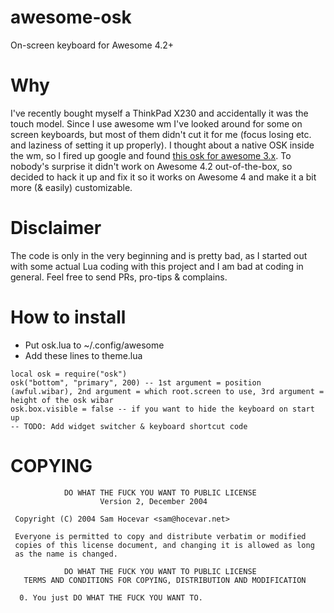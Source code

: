 # awesome-osk
On-screen keyboard for Awesome 4.2+

# Why
I've recently bought myself a ThinkPad X230 and accidentally it was the touch model.
Since I use awesome wm I've looked around for some on screen keyboards, but most of them didn't cut it for me (focus losing etc. and laziness of setting it up properly).
I thought about a native OSK inside the wm, so I fired up google and found [this osk for awesome 3.x](https://github.com/sigma/awesome-configs/blob/master/osk.lua).
To nobody's surprise it didn't work on Awesome 4.2 out-of-the-box, so decided to hack it up and fix it so it works on Awesome 4 and make it a bit more (& easily) customizable.

# Disclaimer
The code is only in the very beginning and is pretty bad, as I started out with some actual Lua coding with this project and I am bad at coding in general.
Feel free to send PRs, pro-tips & complains.

# How to install
* Put osk.lua to ~/.config/awesome
* Add these lines to theme.lua 
```
local osk = require("osk")
osk("bottom", "primary", 200) -- 1st argument = position (awful.wibar), 2nd argument = which root.screen to use, 3rd argument = height of the osk wibar
osk.box.visible = false -- if you want to hide the keyboard on start up
-- TODO: Add widget switcher & keyboard shortcut code
```

# COPYING
```
            DO WHAT THE FUCK YOU WANT TO PUBLIC LICENSE
                    Version 2, December 2004

 Copyright (C) 2004 Sam Hocevar <sam@hocevar.net>

 Everyone is permitted to copy and distribute verbatim or modified
 copies of this license document, and changing it is allowed as long
 as the name is changed.

            DO WHAT THE FUCK YOU WANT TO PUBLIC LICENSE
   TERMS AND CONDITIONS FOR COPYING, DISTRIBUTION AND MODIFICATION

  0. You just DO WHAT THE FUCK YOU WANT TO.

```

